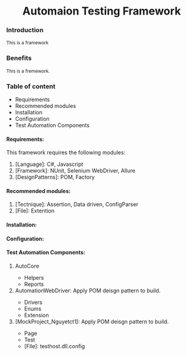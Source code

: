 ﻿<h1 style="text-align:center">Automaion Testing Framework </h1>
<div>
	<h3 style="display:block">Introduction</h3>
	<span style="font-size:12">This is a framework</span>
</div>
<div>
	<h3 style="display:block">Benefits</h3>
	<span style="font-size:12">This is a fremework.</span>
</div>
<h3>Table of content</h3>
<ul>
	<li>Requirements</li>
	<li>Recommended modules</li>
	<li>Installation</li>
	<li>Configuration</li>
	<li>Test Automation Components</li>
</ul>
<h4>Requirements:</h4>
<span>This framework requires the following modules:
</span>
<ol>
	<li>[Language]: C#, Javascript</li>
	<li>[Framework]: NUnit, Selenium WebDriver, Allure</li>
	<li>[DesignPatterns]: POM, Factory</li>
</ol>
<h4>Recommended modules:</h4>
<ol>
	<li>[Tectnique]: Assertion, Data driven, ConfigParser</li>
	<li>[File]: Extention</li>
</ol>
<h4>Installation:</h4>

<h4>Configuration:</h4>

<h4>Test Automation Components:</h4>
<ol>
	<li>AutoCore</li>
		<ul>
			<li>Helpers</li>
			<li>Reports</li>
		</ul>
	<li>AutomationWebDriver: Apply POM deisgn pattern to build.</li>
		<ul>
			<li>Drivers</li>
			<li>Enums</li>
			<li>Extension</li>
		</ul>
	<li>[MockProject_Nguyetct1]: Apply POM deisgn pattern to build.</li>
		<ul>
			<li>Page</li>
			<li>Test</li>
			<li>[File]: testhost.dll.config</li>
		</ul>
</ol>

